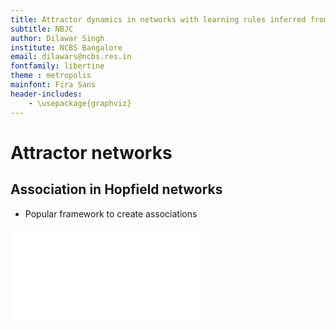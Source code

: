 ```yaml
---
title: Attractor dynamics in networks with learning rules inferred from _in vivo_ data
subtitle: NBJC
author: Dilawar Singh
institute: NCBS Bangalore
email: dilawars@ncbs.res.in
fontfamily: libertine
theme : metropolis
mainfont: Fira Sans
header-includes:
    - \usepackage{graphviz}
---
```


# Attractor networks

## Association in Hopfield networks

- Popular framework to create associations

![Recurrent Neural Net](figures/hopfield.pdf)


